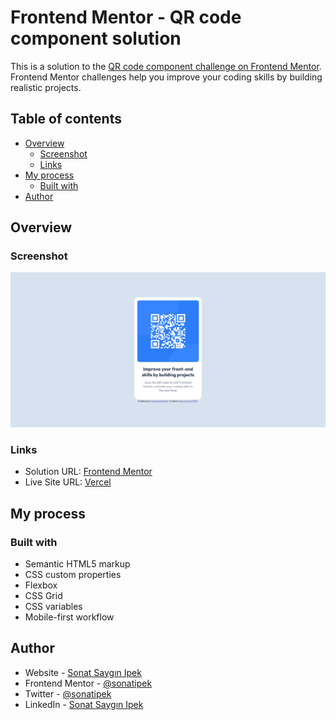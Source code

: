# Frontend Mentor - QR code component solution

This is a solution to the [QR code component challenge on Frontend Mentor](https://www.frontendmentor.io/challenges/qr-code-component-iux_sIO_H). Frontend Mentor challenges help you improve your coding skills by building realistic projects. 

## Table of contents

- [Overview](#overview)
  - [Screenshot](#screenshot)
  - [Links](#links)
- [My process](#my-process)
  - [Built with](#built-with)
- [Author](#author)

## Overview

### Screenshot
![Screenshot](./screenshot.png)

### Links

- Solution URL: [Frontend Mentor](https://www.frontendmentor.io/solutions/responsive-qr-code-card-component-using-css-grid-and-flexbox-l73HDK7ApK)
- Live Site URL: [Vercel](https://qr-code-component-mauve-beta.vercel.app/)

## My process

### Built with

- Semantic HTML5 markup
- CSS custom properties
- Flexbox
- CSS Grid
- CSS variables
- Mobile-first workflow

## Author

- Website - [Sonat Saygın Ipek](https://www.sonatipek.com)
- Frontend Mentor - [@sonatipek](https://www.frontendmentor.io/profile/sonatipek)
- Twitter - [@sonatipek](https://www.twitter.com/sonatipek)
- LinkedIn - [Sonat Saygın Ipek](https://www.linkedin.com/in/sonatipek)

